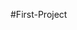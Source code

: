 #First-Project
<!DOCTYPE html>
<html lang="en">
  <head>
    <meta charset="utf-8">
    <title>Chatty Kathy</title>
    <link rel="stylesheet" href="mystyle.css">
    <script src="three.js"></script>
  </head>
  <body>
  </body>
  </html>
  
